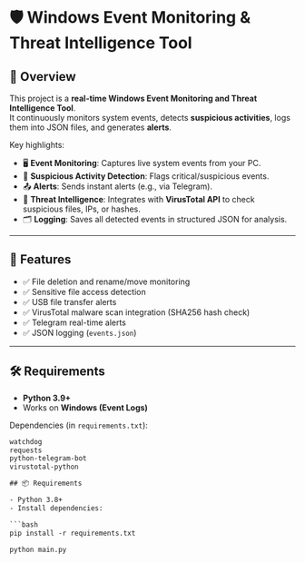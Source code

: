 # 🛡️ Windows Event Monitoring & Threat Intelligence Tool

## 📌 Overview
This project is a **real-time Windows Event Monitoring and Threat Intelligence Tool**.  
It continuously monitors system events, detects **suspicious activities**, logs them into JSON files, and generates **alerts**.  

Key highlights:  
- 🖥️ **Event Monitoring**: Captures live system events from your PC.  
- 🔎 **Suspicious Activity Detection**: Flags critical/suspicious events.  
- 📤 **Alerts**: Sends instant alerts (e.g., via Telegram).  
- 🧠 **Threat Intelligence**: Integrates with **VirusTotal API** to check suspicious files, IPs, or hashes.  
- 🗂️ **Logging**: Saves all detected events in structured JSON for analysis.  

---

## 🚀 Features
- ✅ File deletion and rename/move monitoring
- ✅ Sensitive file access detection
- ✅ USB file transfer alerts
- ✅ VirusTotal malware scan integration (SHA256 hash check)
- ✅ Telegram real-time alerts
- ✅ JSON logging (`events.json`) 

---

## 🛠️ Requirements
- **Python 3.9+**  
- Works on **Windows (Event Logs)**  

Dependencies (in `requirements.txt`):
```txt
watchdog
requests
python-telegram-bot
virustotal-python

## 📦 Requirements

- Python 3.8+  
- Install dependencies:

```bash
pip install -r requirements.txt

python main.py
